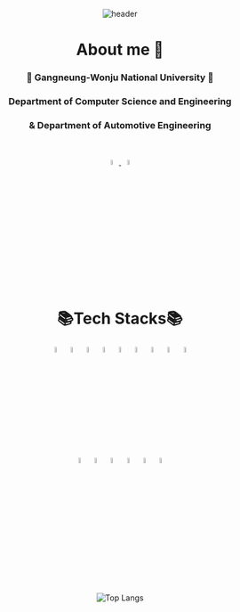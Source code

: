 <div align=center>

![header](https://capsule-render.vercel.app/api?type=venom&color=b2cefe&height=190&section=header&text=YuJeong's%20github&fontColor=black)

# About me 👧

### 🏢 Gangneung-Wonju National University 🏢
### Department of Computer Science and Engineering
### & Department of Automotive Engineering

<br>

<p align="center">
  <a href="https://www.linkedin.com/in/yujeong-kim-18057b346/">
    <img src="https://cdn.jsdelivr.net/gh/devicons/devicon@latest/icons/linkedin/linkedin-original.svg" width="5%" />
  </a>
  <a href="https://blog-of-tifo.tistory.com/">
    <img src="https://i.namu.wiki/i/Jz0MFNR7_7LHx1Yda0Hy6929g3BD5fWmaARdUMMFPkFIAVC_ewY7BEcoIGhepmTKRBKmSxRSUBjI7pklIZLaAA.svg" width="5%" />
  </a>
</p>

<br>

# 📚Tech Stacks📚

<img src="https://cdn.jsdelivr.net/gh/devicons/devicon@latest/icons/c/c-original.svg" width="5%"/>
<img src="https://cdn.jsdelivr.net/gh/devicons/devicon@latest/icons/cplusplus/cplusplus-original.svg" width="5%"/>
<img src="https://cdn.jsdelivr.net/gh/devicons/devicon@latest/icons/python/python-original.svg" width="5%"/>
<img src="https://cdn.jsdelivr.net/gh/devicons/devicon@latest/icons/html5/html5-original.svg" width="5%"/>
<img src="https://cdn.jsdelivr.net/gh/devicons/devicon@latest/icons/css3/css3-original.svg" width="5%"/>
<img src="https://cdn.jsdelivr.net/gh/devicons/devicon@latest/icons/javascript/javascript-original.svg" width="5%"/>
<img src="https://cdn.jsdelivr.net/gh/devicons/devicon@latest/icons/react/react-original.svg" width="5%"/>
<img src="https://cdn.jsdelivr.net/gh/devicons/devicon@latest/icons/dart/dart-original.svg" width="5%"/>
<img src="https://cdn.jsdelivr.net/gh/devicons/devicon@latest/icons/go/go-original-wordmark.svg" width="5%"/>

<br>

<img src="https://cdn.jsdelivr.net/gh/devicons/devicon@latest/icons/visualstudio/visualstudio-original.svg" width="5%"/>
<img src="https://cdn.jsdelivr.net/gh/devicons/devicon@latest/icons/vscode/vscode-original.svg" width="5%"/>
<img src="https://cdn.jsdelivr.net/gh/devicons/devicon@latest/icons/github/github-original.svg" width="5%"/>

<img src="https://cdn.jsdelivr.net/gh/devicons/devicon@latest/icons/flask/flask-original.svg" width="5%"/>
<img src="https://cdn.jsdelivr.net/gh/devicons/devicon@latest/icons/flutter/flutter-original.svg" width="5%"/>

<img src="https://cdn.jsdelivr.net/gh/devicons/devicon@latest/icons/opencv/opencv-original.svg" width="5%"/>

<br>
<br>
<br>

![Top Langs](https://github-readme-stats.vercel.app/api/top-langs/?username=youngmumi&layout=compact)

<br>
<br>
<br>


</div>
